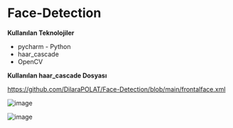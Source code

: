 # Face-Detection

**Kullanılan Teknolojiler**
* pycharm - Python
* haar_cascade
* OpenCV

**Kullanılan haar_cascade Dosyası**

https://github.com/DilaraPOLAT/Face-Detection/blob/main/frontalface.xml

![image](https://user-images.githubusercontent.com/59871974/159185550-be3a39ae-391c-49ab-8ee7-6270ce6b247b.png)

![image](https://user-images.githubusercontent.com/59871974/159185562-9b8e8a76-b4a9-41ed-b1ca-42d9a56d3eec.png)
